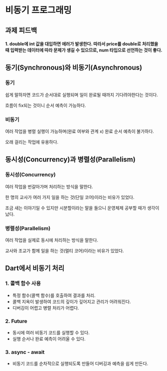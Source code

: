 # 비동기 프로그래밍

## 과제 피드백
#### 1. double에 int 값을 대입하면 에러가 발생한다. 따라서 price를 double로 처리했을 때 입력받는 데이터에 따라 문제가 생길 수 있으므로, num 타입으로 선언하는 것이 좋다.

## 동기(Synchronous)와 비동기(Asynchronous)
### 동기
쉽게 말하자면 코드가 순서대로 실행되며 일이 완료될 때까지 기다려야한다는 것이다.

흐름이 fix되는 것이니 순서 예측이 가능하다.
### 비동기
여러 작업을 병렬 실행이 가능하며(완료 여부와 관계 x) 완료 순서 예측이 불가하다.

오래 걸리는 작업에 유용하다.

## 동시성(Concurrency)과 병렬성(Parallelism)
### 동시성(Concurrency)
여러 작업을 번갈아가며 처리하는 방식을 말한다.

한 명의 교사가 여러 가지 일을 하는 것(단일 코어)이라는 비유가 있었다.

조금 새는 이야기일 수 있지만 시분할이라는 말을 들으니 운영체제 공부할 때가 생각이 났다.

### 병렬성(Parallelism)
여러 작업을 실제로 동시에 처리하는 방식을 말한다.

교사와 조교가 함께 일을 하는 것(멀티 코어)이라는 비유가 있었다.

## Dart에서 비동기 처리
### 1. 콜백 함수 사용
- 특정 함수(콜백 함수)를 호출하여 결과를 처리.
- 콜백 지옥이 발생하여 코드의 깊이가 깊어지고 관리가 어려워진다.
- 디버깅이 어렵고 병렬 처리가 어렵다.
### 2. Future
- 동시에 여러 비동기 코드를 실행할 수 있다.
- 실행 순서나 완료 예측이 어려울 수 있다.
### 3. async - await
- 비동기 코드를 순차적으로 실행되도록 만들어 디버깅과 예측을 쉽게 만든다.